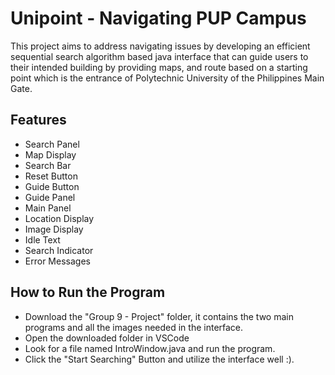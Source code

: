 # Unipoint - Navigating PUP Campus
This project aims to address navigating issues by developing an efficient sequential search algorithm based java interface that can guide users to their intended building by providing maps, and route based on a starting point which is the entrance of Polytechnic University of the Philippines Main Gate.


## Features

- Search Panel
- Map Display
- Search Bar
- Reset Button
- Guide Button
- Guide Panel
- Main Panel
- Location Display
- Image Display
- Idle Text
- Search Indicator
- Error Messages


## How to Run the Program

- Download the "Group 9 - Project" folder, it contains the two main programs and all the images needed in the interface.
- Open the downloaded folder in VSCode
- Look for a file named IntroWindow.java and run the program.
- Click the "Start Searching" Button and utilize the interface well :).

